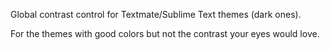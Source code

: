 Global contrast control for Textmate/Sublime Text themes (dark ones).

For the themes with good colors but not the contrast your eyes would love.
